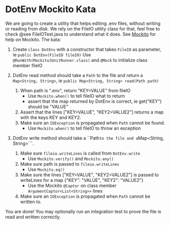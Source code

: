 # DotEnv Mockito Kata

We are going to create a utility that helps editing .env files, without writing or reading from disk.
We rely on the FileIO utility class for that, feel free to check @see FileIOTest.java to understand what it does.
See [Mockito](http://static.javadoc.io/org.mockito/mockito-core/2.18.3/org/mockito/Mockito.html#1) for help on Mockito.
The kata:

1. Create ```class DotEnv``` with a constructor that takes ```FileIO``` as parameter, 
		ie ```public DotEnv(FileIO fileIO)```
		Use ```@RunWith(MockitoJUnitRunner.class)``` and ```@Mock``` to initialize class member fileIO

2. DotEnv read method should take a ```Path``` to the file and return a ```Map<String, String>```, 
		ie ```public Map<String, String> read(Path path)```
	1. When path is ".env", return "KEY=VALUE" from fileIO
 		- Use ```Mockito.when()``` to tell fileIO what to return
 		- assert that the map returned by DotEnv is correct, ie get("KEY") should be "VALUE"
  	2. Assert that the lines ["KEY=VALUE", "KEY2=VALUE2"] returns a map with the keys KEY and KEY2.
	3. Make sure an ```IOException``` is propagated when ```Path``` cannot be found.
		- Use ```Mockito.when()``` to tell fileIO to throw an exception
 
3. DotEnv write method should take a ``Path``` to the file and a ```Map<String, String>```.
	1. Make sure ```fileio.writeLines``` is called from ```DotEnv.write```
		- Use ```Mockito.verify()``` and ```Mockito.any()```
	2. Make sure path is passed to ```fileio.writeLines```
 		- Use ```Mockito.eq()```
	3. Make sure the lines ["KEY=VALUE", "KEY2=VALUE2"] is passed to writeLines for a map {"KEY": "VALUE", "KEY2": "VALUE2"}
 		- Use the Mockito ```@Captor``` on class member ```ArgumentCaptor<List<String>>``` lines
	4. Make sure an ```IOException``` is propagated when ```Path``` cannot be written to.

You are done! You may optionally run an integration test to prove the file is read and written correctly.
